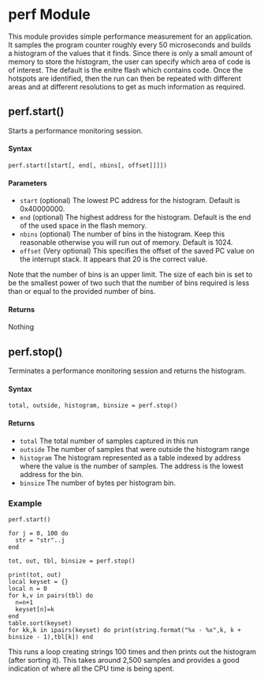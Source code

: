 # perf Module

This module provides simple performance measurement for an application.
It samples the program counter roughly every 50 microseconds and builds
a histogram of the values that it finds. Since there is only a small amount
of memory to store the histogram, the user can specify which area of code
is of interest. The default is the enitre flash which contains code. Once the hotspots are 
identified, then the run can then be repeated with different areas and at different
resolutions to get as much information as required.

## perf.start()
Starts a performance monitoring session. 

#### Syntax
`perf.start([start[, end[, nbins[, offset]]]])`

#### Parameters
- `start` (optional) The lowest PC address for the histogram. Default is 0x40000000.
- `end` (optional) The highest address for the histogram. Default is the end of the used space in the flash memory.
- `nbins` (optional) The number of bins in the histogram. Keep this reasonable otherwise 
you will run out of memory. Default is 1024.
- `offset` (Very optional) This specifies the offset of the saved PC value
on the interrupt stack. It appears that 20 is the correct value.

Note that the number of bins is an upper limit. The size of each bin is set to be the smallest power of two
such that the number of bins required is less than or equal to the provided number of bins.

#### Returns
Nothing

## perf.stop()

Terminates a performance monitoring session and returns the histogram.

#### Syntax
`total, outside, histogram, binsize = perf.stop()`

#### Returns
- `total` The total number of samples captured in this run
- `outside` The number of samples that were outside the histogram range
- `histogram` The histogram represented as a table indexed by address where the value is the number of samples. The address is the lowest address for the bin.
- `binsize` The number of bytes per histogram bin.

### Example

    perf.start()

    for j = 0, 100 do
      str = "str"..j
    end

    tot, out, tbl, binsize = perf.stop()

    print(tot, out)
    local keyset = {}
    local n = 0
    for k,v in pairs(tbl) do
      n=n+1
      keyset[n]=k
    end
    table.sort(keyset)
    for kk,k in ipairs(keyset) do print(string.format("%x - %x",k, k + binsize - 1),tbl[k]) end

This runs a loop creating strings 100 times and then prints out the histogram (after sorting it).
This takes around 2,500 samples and provides a good indication of where all the CPU time is
being spent. 
